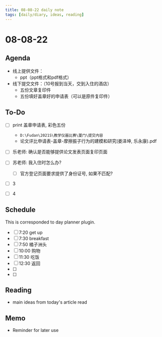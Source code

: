 ```yaml
---
title: 08-08-22 daily note
tags: [daily/diary, ideas, reading]
---
```


# 08-08-22



## Agenda
- 线上提供文件：
	- ppt（ppt格式和pdf格式）
- 线下提交文件：（10号报到当天，交到入住的酒店）
	- 五份文章复印件
	- 五份填好盖章好的申请表（可以是原件复印件）


## To-Do
- [ ] print 盖章申请表, 彩色五份
	- `D:\Fudan\2021S\教学仪器比赛\厦门\提交内容`
	- 论文评比申请表-盖章-摩擦振子行为的建模和研究(娄泽坤, 乐永康).pdf
- [ ] 乐老师: 确认是否能够提供论文发表页面复印页面
- [ ] 苏老师: 我入住时怎么办?
	- [ ] 官方登记页面要求提供了身份证号, 如果不匹配?
- [ ] 3
- [ ] 4


## Schedule
This is corresponded to day planner plugin.
- [ ] 7:20 get up
- [ ] 7:30 breakfast
- [ ] 7:50 橘子洲头
- [ ] 10:00 购物
- [ ] 11:30 吃饭
- [ ] 12:30 返回
- [ ] 
- [ ] 


## Reading
- main ideas from today's article read


## Memo
- Reminder for later use
